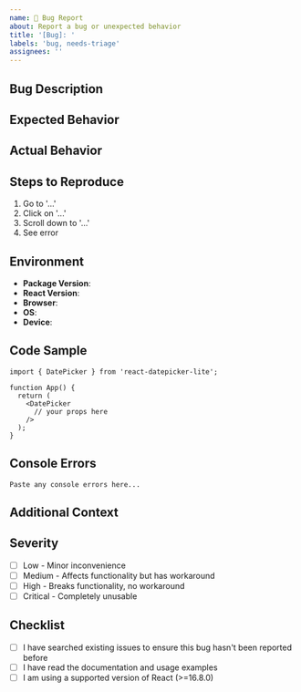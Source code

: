 ```yaml
---
name: 🐛 Bug Report
about: Report a bug or unexpected behavior
title: '[Bug]: '
labels: 'bug, needs-triage'
assignees: ''
---
```


## Bug Description

<!-- A clear and concise description of what the bug is -->

## Expected Behavior

<!-- What did you expect to happen? -->

## Actual Behavior

<!-- What actually happened? -->

## Steps to Reproduce

1. Go to '...'
2. Click on '...'
3. Scroll down to '...'
4. See error

## Environment

- **Package Version**: <!-- e.g., 1.0.0 -->
- **React Version**: <!-- e.g., 18.x -->
- **Browser**: <!-- e.g., Chrome 120, Safari 17 -->
- **OS**: <!-- e.g., macOS, Windows, Linux -->
- **Device**: <!-- e.g., Desktop, Mobile -->

## Code Sample

```tsx
import { DatePicker } from 'react-datepicker-lite';

function App() {
  return (
    <DatePicker
      // your props here
    />
  );
}
```

## Console Errors

```
Paste any console errors here...
```

## Additional Context

<!-- Add any other context about the problem here (screenshots, etc.) -->

## Severity

<!-- How severe is this bug? -->
- [ ] Low - Minor inconvenience
- [ ] Medium - Affects functionality but has workaround
- [ ] High - Breaks functionality, no workaround
- [ ] Critical - Completely unusable

## Checklist

- [ ] I have searched existing issues to ensure this bug hasn't been reported before
- [ ] I have read the documentation and usage examples
- [ ] I am using a supported version of React (>=16.8.0)
